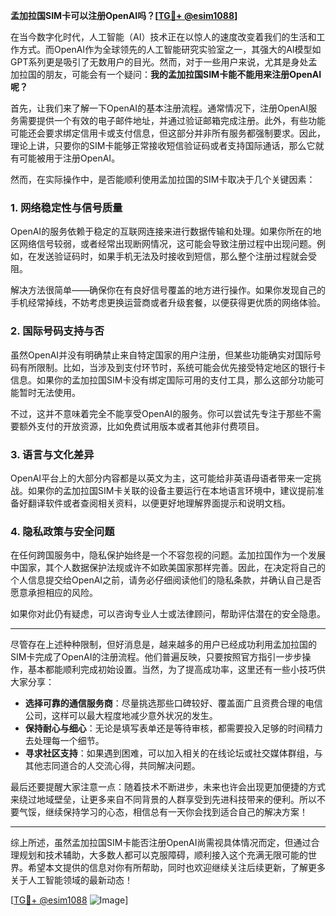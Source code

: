 **孟加拉国SIM卡可以注册OpenAI吗？[[TG💪+ @esim1088](https://t.me/s/esim1088)]**

在当今数字化时代，人工智能（AI）技术正在以惊人的速度改变着我们的生活和工作方式。而OpenAI作为全球领先的人工智能研究实验室之一，其强大的AI模型如GPT系列更是吸引了无数用户的目光。然而，对于一些用户来说，尤其是身处孟加拉国的朋友，可能会有一个疑问：**我的孟加拉国SIM卡能不能用来注册OpenAI呢？**

首先，让我们来了解一下OpenAI的基本注册流程。通常情况下，注册OpenAI服务需要提供一个有效的电子邮件地址，并通过验证邮箱完成注册。此外，有些功能可能还会要求绑定信用卡或支付信息，但这部分并非所有服务都强制要求。因此，理论上讲，只要你的SIM卡能够正常接收短信验证码或者支持国际通话，那么它就有可能被用于注册OpenAI。

然而，在实际操作中，是否能顺利使用孟加拉国的SIM卡取决于几个关键因素：

### 1. **网络稳定性与信号质量**
   OpenAI的服务依赖于稳定的互联网连接来进行数据传输和处理。如果你所在的地区网络信号较弱，或者经常出现断网情况，这可能会导致注册过程中出现问题。例如，在发送验证码时，如果手机无法及时接收到短信，那么整个注册过程就会受阻。

   解决方法很简单——确保你在有良好信号覆盖的地方进行操作。如果你发现自己的手机经常掉线，不妨考虑更换运营商或者升级套餐，以便获得更优质的网络体验。

### 2. **国际号码支持与否**
   虽然OpenAI并没有明确禁止来自特定国家的用户注册，但某些功能确实对国际号码有所限制。比如，当涉及到支付环节时，系统可能会优先接受特定地区的银行卡信息。如果你的孟加拉国SIM卡没有绑定国际可用的支付工具，那么这部分功能可能暂时无法使用。

   不过，这并不意味着完全不能享受OpenAI的服务。你可以尝试先专注于那些不需要额外支付的开放资源，比如免费试用版本或者其他非付费项目。

### 3. **语言与文化差异**
   OpenAI平台上的大部分内容都是以英文为主，这可能给非英语母语者带来一定挑战。如果你的孟加拉国SIM卡关联的设备主要运行在本地语言环境中，建议提前准备好翻译软件或者查阅相关资料，以便更好地理解界面提示和说明文档。

### 4. **隐私政策与安全问题**
   在任何跨国服务中，隐私保护始终是一个不容忽视的问题。孟加拉国作为一个发展中国家，其个人数据保护法规或许不如欧美国家那样完善。因此，在决定将自己的个人信息提交给OpenAI之前，请务必仔细阅读他们的隐私条款，并确认自己是否愿意承担相应的风险。

   如果你对此仍有疑虑，可以咨询专业人士或法律顾问，帮助评估潜在的安全隐患。

---

尽管存在上述种种限制，但好消息是，越来越多的用户已经成功利用孟加拉国的SIM卡完成了OpenAI的注册流程。他们普遍反映，只要按照官方指引一步步操作，基本都能顺利完成初始设置。当然，为了提高成功率，这里还有一些小技巧供大家分享：

- **选择可靠的通信服务商**：尽量挑选那些口碑较好、覆盖面广且资费合理的电信公司，这样可以最大程度地减少意外状况的发生。
- **保持耐心与细心**：无论是填写表单还是等待审核，都需要投入足够的时间精力去处理每一个细节。
- **寻求社区支持**：如果遇到困难，可以加入相关的在线论坛或社交媒体群组，与其他志同道合的人交流心得，共同解决问题。

最后还要提醒大家注意一点：随着技术不断进步，未来也许会出现更加便捷的方式来绕过地域壁垒，让更多来自不同背景的人群享受到先进科技带来的便利。所以不要气馁，继续保持学习的心态，相信总有一天你会找到适合自己的解决方案！

---

综上所述，虽然孟加拉国SIM卡能否注册OpenAI尚需视具体情况而定，但通过合理规划和技术辅助，大多数人都可以克服障碍，顺利接入这个充满无限可能的世界。希望本文提供的信息对你有所帮助，同时也欢迎继续关注后续更新，了解更多关于人工智能领域的最新动态！

[[TG💪+ @esim1088](https://t.me/s/esim1088) ![Image](https://i.postimg.cc/4NQfJmqS/Snipaste-2025-05-13-00-14-12.png)]